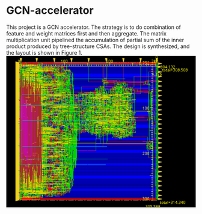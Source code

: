 # GCN-accelerator
This project is a GCN accelerator. The strategy is to do combination of feature and weight matrices first and then aggregate. The matrix multiplication unit pipelined the accumulation of partial sum of the inner product produced by tree-structure CSAs. The design is synthesized, and the layout is shown in Figure 1.
![APR Layout](https://github.com/Peggy-Gits/GCN-accelerator/blob/main/images/Innovus_Layout.png "Figure 1")
